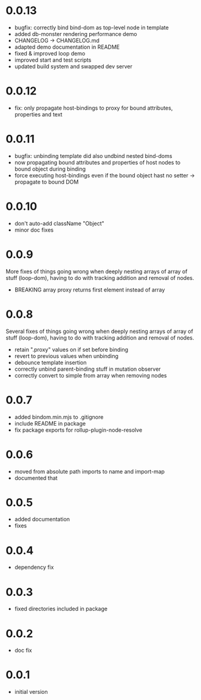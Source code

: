 # 0.0.13
* bugfix: correctly bind bind-dom as top-level node in template
* added db-monster rendering performance demo
* CHANGELOG -> CHANGELOG.md
* adapted demo documentation in README
* fixed & improved loop demo
* improved start and test scripts
* updated build system and swapped dev server 
# 0.0.12
* fix: only propagate host-bindings to proxy for bound attributes, properties and text
# 0.0.11
* bugfix: unbinding template did also undbind nested bind-doms
* now propagating bound attributes and properties of host nodes to bound object during binding
* force executing host-bindings even if the bound object hast no setter -> propagate to bound DOM
# 0.0.10
* don't auto-add className "Object"
* minor doc fixes
# 0.0.9
More fixes of things going wrong when deeply nesting arrays of array of stuff
(loop-dom), having to do with tracking addition and removal of nodes.
* BREAKING array proxy returns first element instead of array
# 0.0.8
Several fixes of things going wrong when deeply nesting arrays of array of stuff
(loop-dom), having to do with tracking addition and removal of nodes.
* retain ".proxy" values on <bind-dom> if set before binding
* revert to previous values when unbinding
* debounce template insertion
* correctly unbind parent-binding stuff in mutation observer
* correctly convert to simple from array when removing nodes
# 0.0.7
* added bindom.min.mjs to .gitignore
* include README in package
* fix package exports for rollup-plugin-node-resolve
# 0.0.6
* moved from absolute path imports to name and import-map
* documented that
# 0.0.5
* added documentation
* fixes
# 0.0.4
* dependency fix
# 0.0.3
* fixed directories included in package
# 0.0.2
* doc fix
# 0.0.1
* initial version
